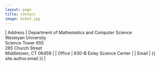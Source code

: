 ```yaml
---
layout: page
title: Contact
image: bike2.jpg
---
```


| Address | Department of Mathematics and Computer Science <br />Wesleyan University <br />Science Tower 655 <br />265 Church Street <br />Middletown, CT 06459 |
| Office | 630-B Exley Science Center |
| Email | {{ site.author.email }} |
